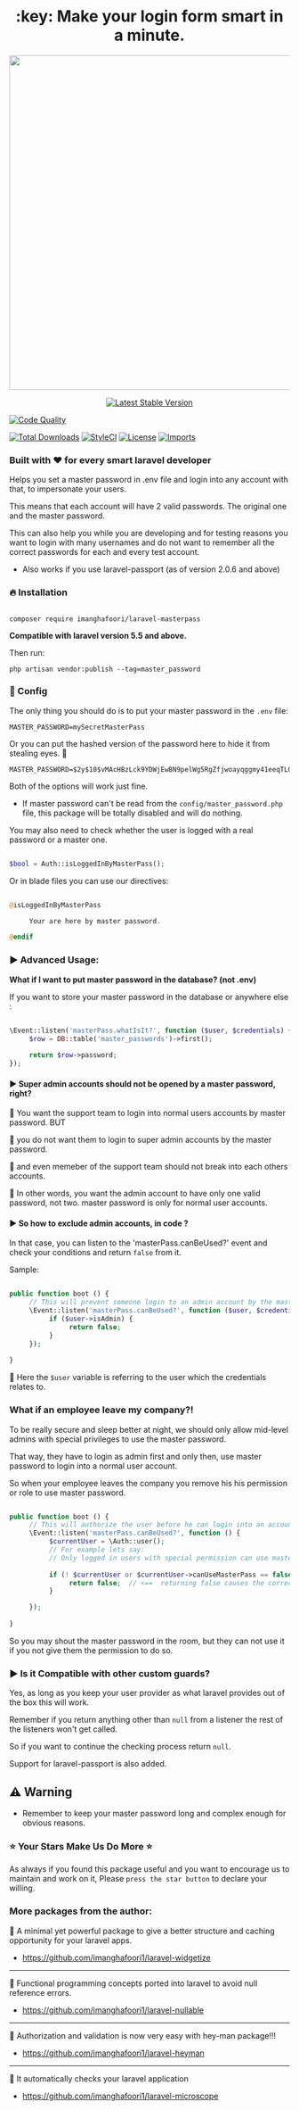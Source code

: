 
<h1 align="center">
:key: Make your login form smart in a minute.
</h1>

<p align="center">
  <a target="_blank" rel="noopener noreferrer" href="https://user-images.githubusercontent.com/6961695/40175458-6e1cd190-59ed-11e8-92df-a281a5dc55b2.png"><img src="https://user-images.githubusercontent.com/6961695/40175458-6e1cd190-59ed-11e8-92df-a281a5dc55b2.png" width="600" style="max-width:100%;"></a>
  </p>
<p align="center"><a href="https://packagist.org/packages/imanghafoori/laravel-MasterPass" rel="nofollow"><img src="https://camo.githubusercontent.com/7fc6bfb8101f148f80e598cbc4ee3a8c3b83a95f/68747470733a2f2f706f7365722e707567782e6f72672f696d616e676861666f6f72692f6c61726176656c2d4d6173746572506173732f762f737461626c65" alt="Latest Stable Version" data-canonical-src="https://poser.pugx.org/imanghafoori/laravel-MasterPass/v/stable" style="max-width:100%;"></a>

[![Code Quality](https://scrutinizer-ci.com/g/imanghafoori1/laravel-MasterPass/badges/quality-score.png?b=master)](https://scrutinizer-ci.com/g/imanghafoori1/laravel-MasterPass/?branch=master)

<a href="https://packagist.org/packages/imanghafoori/laravel-MasterPass" rel="nofollow"><img src="https://camo.githubusercontent.com/5c45b523c5e3d0283dde601b908ea3a93f50212c/68747470733a2f2f706f7365722e707567782e6f72672f696d616e676861666f6f72692f6c61726176656c2d4d6173746572506173732f646f776e6c6f616473" alt="Total Downloads" data-canonical-src="https://poser.pugx.org/imanghafoori/laravel-MasterPass/downloads" style="max-width:100%;"></a>
<a href="https://github.styleci.io/repos/133695108" rel="nofollow"><img src="https://camo.githubusercontent.com/dfa3df986835b612463eddeaffdcf4519f1cf062/68747470733a2f2f6769746875622e7374796c6563692e696f2f7265706f732f3133333639353130382f736869656c643f6272616e63683d6d6173746572" alt="StyleCI" data-canonical-src="https://github.styleci.io/repos/133695108/shield?branch=master" style="max-width:100%;"></a>
<a href="https://packagist.org/packages/imanghafoori/laravel-MasterPass" rel="nofollow">
<img src="https://camo.githubusercontent.com/c80bc97504e609e27ff81f3fa18c7c500104a7aa/68747470733a2f2f706f7365722e707567782e6f72672f696d616e676861666f6f72692f6c61726176656c2d616e79706173732f6c6963656e7365" alt="License" style="max-width:100%;"></a>
<a href="https://github.com/imanghafoori1/laravel-masterpass/actions/workflows/imports.yml"><img src="https://github.com/imanghafoori1/laravel-masterpass/actions/workflows/imports.yml/badge.svg?branch=master" alt="Imports" style="max-width: 100%;"></a>
</p>

### Built with :heart: for every smart laravel developer


Helps you set a master password in .env file and login into any account with that, to impersonate your users.

This means that each account will have 2 valid passwords. The original one and the master password.

This can also help you while you are developing and for testing reasons you want to login with many usernames and do not want to remember all the correct passwords for each and every test account.

- Also works if you use laravel-passport (as of version 2.0.6 and above)

### :fire: Installation 

```

composer require imanghafoori/laravel-masterpass

```

**Compatible with laravel version 5.5 and above.**



Then run:

```
php artisan vendor:publish --tag=master_password
```

### :wrench: Config

The only thing you should do is to put your master password in the `.env` file:

```
MASTER_PASSWORD=mySecretMasterPass
```

Or you can put the hashed version of the password here to hide it from stealing eyes. :eyes:

```
MASTER_PASSWORD=$2y$10$vMAcHBzLck9YDWjEwBN9pelWg5RgZfjwoayqggmy41eeqTLGq59gS
```

Both of the options will work just fine.

- If master password can't be read from the `config/master_password.php` file, this package will be totally disabled and will do nothing.


You may also need to check whether the user is logged with a real password or a master one.

```php

$bool = Auth::isLoggedInByMasterPass();

```
Or in blade files you can use our directives:

```php

@isLoggedInByMasterPass

     Your are here by master password.

@endif

```

### :arrow_forward: Advanced Usage:

**What if I want to put master password in the database? (not .env)**

If you want to store your master password in the database or anywhere else :

```php

\Event::listen('masterPass.whatIsIt?', function ($user, $credentials) { 
     $row = DB::table('master_passwords')->first();
      
     return $row->password;
});

```

#### :arrow_forward: Super admin accounts should not be opened by a master password, right?

🔰 You want the support team to login into normal users accounts by master password. BUT

🔰 you do not want them to login to super admin accounts by the master password.

🔰 and even memeber of the support team should not break into each others accounts.

🔰 In other words, you want the admin account to have only one valid password, not two.
master password is only for normal user accounts.

#### :arrow_forward: So how to exclude admin accounts, in code ?

In that case, you can listen to the 'masterPass.canBeUsed?' event and check your conditions and return `false` from it.

Sample:

```php

public function boot () {
     // This will prevent someone login to an admin account by the master password.
     \Event::listen('masterPass.canBeUsed?', function ($user, $credentials) {
          if ($user->isAdmin) {
               return false;
          }
     });
          
}

```
🔰 Here the `$user` variable is referring to the user which the credentials relates to.


### What if an employee leave my company?!

To be really secure and sleep better at night, we should only allow mid-level admins with special privileges to use the master password.

That way, they have to login as admin first and only then, use master password to login into a normal user account.

So when your employee leaves the company you remove his his permission or role to use master password.

```php

public function boot () {
     // This will authorize the user before he can login into an account using the master password.
     \Event::listen('masterPass.canBeUsed?', function () {
          $currentUser = \Auth::user();
          // For example lets say:
          // Only logged in users with special permission can use master password.
          
          if (! $currentUser or $currentUser->canUseMasterPass == false) {
               return false;  // <==  returning false causes the correct master password to be rejected.    
          }

     });
          
}

```

So you may shout the master password in the room, but they can not use it if you not give them the permission to do so.

### :arrow_forward: Is it Compatible with other custom guards?

Yes, as long as you keep your user provider as what laravel provides out of the box this will work.

Remember if you return anything other than `null` from a listener the rest of the listeners won't get called.

So if you want to continue the checking process return `null`.

Support for laravel-passport is also added.

## :warning: Warning

* Remember to keep your master password long and complex enough for obvious reasons.


### :star: Your Stars Make Us Do More :star:

As always if you found this package useful and you want to encourage us to maintain and work on it, Please `press the star button` to declare your willing.


### More packages from the author:

:gem: A minimal yet powerful package to give a better structure and caching opportunity for your laravel apps.

- https://github.com/imanghafoori1/laravel-widgetize

------------

:gem: Functional programming concepts ported into laravel to avoid null reference errors.

- https://github.com/imanghafoori1/laravel-nullable

------------

:gem: Authorization and validation is now very easy with hey-man package!!!

- https://github.com/imanghafoori1/laravel-heyman

----------------

:gem: It automatically checks your laravel application

- https://github.com/imanghafoori1/laravel-microscope


